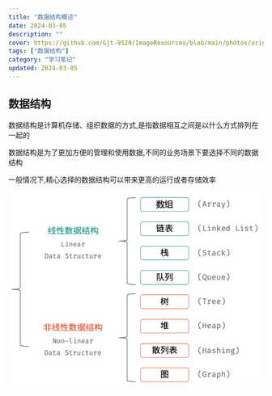 ```yaml
---
title: "数据结构概述"
date: 2024-03-05
description: ""
cover: https://github.com/Gjt-9520/ImageResources/blob/main/photos/original/Ximage45.jpg?raw=true
tags: ["数据结构"]
category: "学习笔记"
updated: 2024-03-05
---
```


## 数据结构

数据结构是计算机存储、组织数据的方式,是指数据相互之间是以什么方式排列在一起的  

数据结构是为了更加方便的管理和使用数据,不同的业务场景下要选择不同的数据结构    

一般情况下,精心选择的数据结构可以带来更高的运行或者存储效率       

![8种数据结构](../images/8种数据结构.png)           
